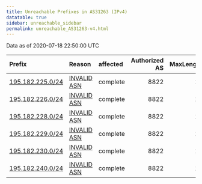 ```yaml
---
title: Unreachable Prefixes in AS31263 (IPv4)
datatable: true
sidebar: unreachable_sidebar
permalink: unreachable_AS31263-v4.html
---
```


Data as of 2020-07-18 22:50:00 UTC


<div class="datatable-begin"></div>

| Prefix                                                     | Reason                                                                                                  | affected   |   Authorized AS |   MaxLength | Anchor                                         |   unreachable /24s |
|:-----------------------------------------------------------|:--------------------------------------------------------------------------------------------------------|:-----------|----------------:|------------:|:-----------------------------------------------|-------------------:|
| [195.182.225.0/24](https://stat.ripe.net/195.182.225.0/24) | [INVALID ASN](https://rpki-validator.ripe.net/announcement-preview?asn=AS31263&prefix=195.182.225.0/24) | complete   |            8822 |          19 | [RIPE](unreachable_RIPE_NCC_RPKI_Root-v4.html) |                  1 |
| [195.182.226.0/24](https://stat.ripe.net/195.182.226.0/24) | [INVALID ASN](https://rpki-validator.ripe.net/announcement-preview?asn=AS31263&prefix=195.182.226.0/24) | complete   |            8822 |          19 | [RIPE](unreachable_RIPE_NCC_RPKI_Root-v4.html) |                  1 |
| [195.182.228.0/24](https://stat.ripe.net/195.182.228.0/24) | [INVALID ASN](https://rpki-validator.ripe.net/announcement-preview?asn=AS31263&prefix=195.182.228.0/24) | complete   |            8822 |          19 | [RIPE](unreachable_RIPE_NCC_RPKI_Root-v4.html) |                  1 |
| [195.182.229.0/24](https://stat.ripe.net/195.182.229.0/24) | [INVALID ASN](https://rpki-validator.ripe.net/announcement-preview?asn=AS31263&prefix=195.182.229.0/24) | complete   |            8822 |          19 | [RIPE](unreachable_RIPE_NCC_RPKI_Root-v4.html) |                  1 |
| [195.182.230.0/24](https://stat.ripe.net/195.182.230.0/24) | [INVALID ASN](https://rpki-validator.ripe.net/announcement-preview?asn=AS31263&prefix=195.182.230.0/24) | complete   |            8822 |          19 | [RIPE](unreachable_RIPE_NCC_RPKI_Root-v4.html) |                  1 |
| [195.182.240.0/24](https://stat.ripe.net/195.182.240.0/24) | [INVALID ASN](https://rpki-validator.ripe.net/announcement-preview?asn=AS31263&prefix=195.182.240.0/24) | complete   |            8822 |          19 | [RIPE](unreachable_RIPE_NCC_RPKI_Root-v4.html) |                  1 |

<div class="datatable-end"></div>